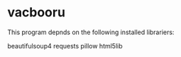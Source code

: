 vacbooru
========

This program depnds on the following installed librariers:

beautifulsoup4
requests
pillow
html5lib